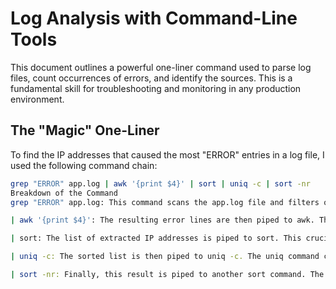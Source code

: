 # Log Analysis with Command-Line Tools

This document outlines a powerful one-liner command used to parse log files, count occurrences of errors, and identify the sources. This is a fundamental skill for troubleshooting and monitoring in any production environment.

## The "Magic" One-Liner

To find the IP addresses that caused the most "ERROR" entries in a log file, I used the following command chain:

```bash
grep "ERROR" app.log | awk '{print $4}' | sort | uniq -c | sort -nr
Breakdown of the Command
grep "ERROR" app.log: This command scans the app.log file and filters out only the lines that contain the string "ERROR", serving as our initial filter.

| awk '{print $4}': The resulting error lines are then piped to awk. This tool processes the text column by column and is instructed to print only the 4th column ($4), which represents the IP address in our log format.

| sort: The list of extracted IP addresses is piped to sort. This crucial step arranges the IPs alphabetically, which groups all identical IP addresses next to each other, preparing them for the next stage.

| uniq -c: The sorted list is then piped to uniq -c. The uniq command collapses the list of adjacent identical lines into a single line, and the -c flag prepends the count of occurrences.

| sort -nr: Finally, this result is piped to another sort command. The -n flag sorts the lines numerically (based on the count), and the -r flag reverses the order, ensuring that the IP with the highest error count appears at the top.
